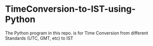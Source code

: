 # TimeConversion-to-IST-using-Python
The Python program in this repo. is for Time Conversion from different Standards (UTC, GMT, etc) to IST
